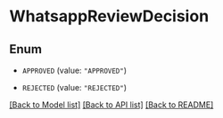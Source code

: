 # WhatsappReviewDecision

## Enum


* `APPROVED` (value: `"APPROVED"`)

* `REJECTED` (value: `"REJECTED"`)


[[Back to Model list]](../README.md#documentation-for-models) [[Back to API list]](../README.md#documentation-for-api-endpoints) [[Back to README]](../README.md)


